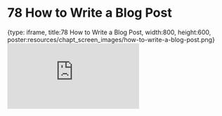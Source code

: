 # 78 How to Write a Blog Post
 
{type: iframe, title:78 How to Write a Blog Post, width:800, height:600, poster:resources/chapt_screen_images/how-to-write-a-blog-post.png}
![](https://datatrail-jhu.github.io/DataTrail/no_toc/how-to-write-a-blog-post.html)
 

 
